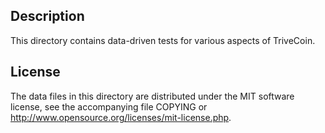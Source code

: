 Description
------------

This directory contains data-driven tests for various aspects of TriveCoin.

License
--------

The data files in this directory are distributed under the MIT software
license, see the accompanying file COPYING or
http://www.opensource.org/licenses/mit-license.php.

